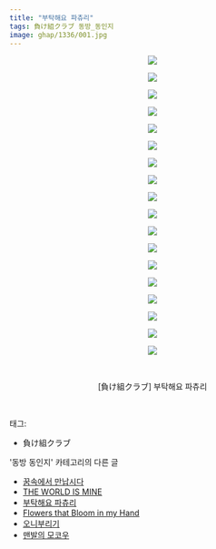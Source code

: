```yaml
---
title: "부탁해요 파츄리"
tags: 負け組クラブ 동방_동인지
image: ghap/1336/001.jpg
---
```

<div class="article">
<p style="text-align: center; clear: none; float: none;"><img src="{{ site.nasurl }}/ghap/1336/001.jpg"/></p>
<p style="text-align: center; clear: none; float: none;"><img src="{{ site.nasurl }}/ghap/1336/002.jpg"/></p>
<p style="text-align: center; clear: none; float: none;"><img src="{{ site.nasurl }}/ghap/1336/003.jpg"/></p>
<p style="text-align: center; clear: none; float: none;"><img src="{{ site.nasurl }}/ghap/1336/004.jpg"/></p>
<p style="text-align: center; clear: none; float: none;"><img src="{{ site.nasurl }}/ghap/1336/005.jpg"/></p>
<p style="text-align: center; clear: none; float: none;"><img src="{{ site.nasurl }}/ghap/1336/006.jpg"/></p>
<p style="text-align: center; clear: none; float: none;"><img src="{{ site.nasurl }}/ghap/1336/007.jpg"/></p>
<p style="text-align: center; clear: none; float: none;"><img src="{{ site.nasurl }}/ghap/1336/008.jpg"/></p>
<p style="text-align: center; clear: none; float: none;"><img src="{{ site.nasurl }}/ghap/1336/009.jpg"/></p>
<p style="text-align: center; clear: none; float: none;"><img src="{{ site.nasurl }}/ghap/1336/010.jpg"/></p>
<p style="text-align: center; clear: none; float: none;"><img src="{{ site.nasurl }}/ghap/1336/011.jpg"/></p>
<p style="text-align: center; clear: none; float: none;"><img src="{{ site.nasurl }}/ghap/1336/012.jpg"/></p>
<p style="text-align: center; clear: none; float: none;"><img src="{{ site.nasurl }}/ghap/1336/013.jpg"/></p>
<p style="text-align: center; clear: none; float: none;"><img src="{{ site.nasurl }}/ghap/1336/014.jpg"/></p>
<p style="text-align: center; clear: none; float: none;"><img src="{{ site.nasurl }}/ghap/1336/015.jpg"/></p>
<p style="text-align: center; clear: none; float: none;"><img src="{{ site.nasurl }}/ghap/1336/016.jpg"/></p>
<p style="text-align: center; clear: none; float: none;"><img src="{{ site.nasurl }}/ghap/1336/017.jpg"/></p>
<p style="text-align: center; clear: none; float: none;"><img src="{{ site.nasurl }}/ghap/1336/018.jpg"/></p>
<p style="text-align: center; clear: none; float: none;"><br/></p>
<p style="text-align: center; clear: none; float: none;">[負け組クラブ] 부탁해요 파츄리</p>
<p><br/></p>
</div><div class="tagTrail">
<p>태그: </p>
<ul>
<li>負け組クラブ</li>
</ul>
</div><div class="another">
<p>'동방 동인지' 카테고리의 다른 글</p>
<ul>
<li><a href="/2016-08-04-ghap_1338">꿈속에서 만납시다</a></li>
<li><a href="/2016-08-04-ghap_1337">THE WORLD IS MINE</a></li>
<li><a href="/2016-08-03-ghap_1336">부탁해요 파츄리</a></li>
<li><a href="/2016-08-03-ghap_1335">Flowers that Bloom in my Hand</a></li>
<li><a href="/2016-08-03-ghap_1334">오니부리기</a></li>
<li><a href="/2016-08-03-ghap_1333">맨발의 모코우</a></li>
</ul>
</div><div class="cb_module cb_fluid">
<div class="cb_wrt cb_profile">
</div><!-- commentList close -->
</div>
<br/>
<p id="refer"></p>
<br/>
